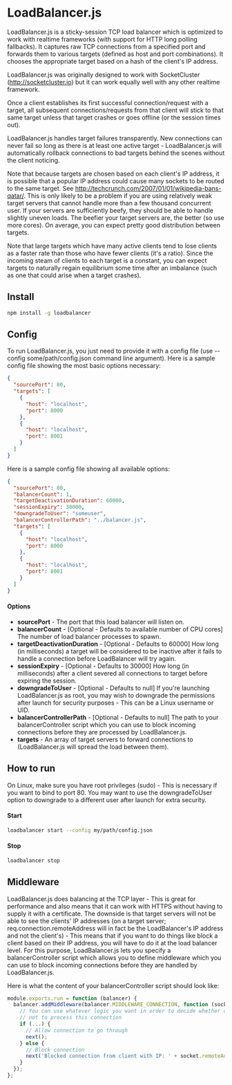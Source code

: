 LoadBalancer.js
============

LoadBalancer.js is a sticky-session TCP load balancer which is optimized to work with realtime frameworks (with support for HTTP long polling fallbacks).
It captures raw TCP connections from a specified port and forwards them to various targets (defined as host and port combinations).
It chooses the appropriate target based on a hash of the client's IP address.

LoadBalancer.js was originally designed to work with SocketCluster (http://socketcluster.io) but it can work equally well with any other realtime framework.

Once a client establishes its first successful connection/request with a target, all subsequent 
connections/requests from that client will stick to that same target unless that target crashes or goes offline (or the session times out).

LoadBalancer.js handles target failures transparently. New connections can never fail so long as there is at least one active target -
LoadBalancer.js will automatically rollback connections to bad targets behind the scenes without the client noticing.

Note that because targets are chosen based on each client's IP address, it is possible that a popular IP address could cause many sockets to be routed
to the same target. See http://techcrunch.com/2007/01/01/wikipedia-bans-qatar/.
This is only likely to be a problem if you are using relatively weak target servers that cannot handle more than a few thousand concurrent user.
If your servers are sufficiently beefy, they should be able to handle slightly uneven loads. The beefier your target servers are, the better (so use more cores).
On average, you can expect pretty good distribution between targets.

Note that large targets which have many active clients tend to lose clients as a faster rate than those who have fewer clients (it's a ratio).
Since the incoming steam of clients to each target is a constant, you can expect targets to naturally regain equilibrium some time after an imbalance
(such as one that could arise when a target crashes).

## Install

```bash
npm install -g loadbalancer
```

## Config

To run LoadBalancer.js, you just need to provide it with a config file (use --config some/path/config.json command line argument).
Here is a sample config file showing the most basic options necessary:

```json
{
  "sourcePort": 80,
  "targets": [
    {
      "host": "localhost",
      "port": 8000
    },
    {
      "host": "localhost",
      "port": 8001
    }
  ]
}
```

Here is a sample config file showing all available options:

```json
{
  "sourcePort": 80,
  "balancerCount": 1,
  "targetDeactivationDuration": 60000,
  "sessionExpiry": 30000,
  "downgradeToUser": "someuser", 
  "balancerControllerPath": "../balancer.js",
  "targets": [
    {
      "host": "localhost",
      "port": 8000
    },
    {
      "host": "localhost",
      "port": 8001
    }
  ]
}
```

#### Options

- **sourcePort** - The port that this load balancer will listen on.
- **balancerCount** - [Optional - Defaults to available number of CPU cores] The number of load balancer processes to spawn.
- **targetDeactivationDuration** - [Optional - Defaults to 60000] How long (in milliseconds) a target will be considered to be inactive after it fails to handle a connection before LoadBalancer will try again.
- **sessionExpiry** - [Optional - Defaults to 30000] How long (in milliseconds) after a client severed all connections to target before expiring the session.
- **downgradeToUser** - [Optional - Defaults to null] If you're launching LoadBalancer.js as root, you may wish to downgrade the permissions after launch for security purposes - This can be a Linux username or UID.
- **balancerControllerPath** - [Optional - Defaults to null] The path to your balancerController script which you can use to block incoming connections before they are processed by LoadBalancer.js.
- **targets** - An array of target servers to forward connections to (LoadBalancer.js will spread the load between them).

## How to run

On Linux, make sure you have root privileges (sudo) - This is necessary if you want to bind to port 80.
You may want to use the downgradeToUser option to downgrade to a different user after launch for extra security.

#### Start
```bash
loadbalancer start --config my/path/config.json
```

#### Stop
```bash
loadbalancer stop
```

## Middleware

LoadBalancer.js does balancing at the TCP layer - This is great for performance and also means that it can work with HTTPS without having to supply it with a certificate.
The downside is that target servers will not be able to see the clients' IP addresses (on a target server; req.connection.remoteAddress will in fact be the 
LoadBalancer's IP address and not the client's) - This means that if you want to do things like block a client based on their IP address, you will have to do it at the load balancer level.
For this purpose, LoadBalancer.js lets you specify a balancerController script which allows you to define middleware which you can use to block incoming 
connections before they are handled by LoadBalancer.js.

Here is what the content of your balancerController script should look like:

```js
module.exports.run = function (balancer) {
  balancer.addMiddleware(balancer.MIDDLEWARE_CONNECTION, function (socket, next) {
    // You can use whatever logic you want in order to decide whether or 
    // not to process this connection
    if (...) {
      // Allow connection to go through
      next();
    } else {
      // Block connection
      next('Blocked connection from client with IP: ' + socket.remoteAddress);
    }
  });
};
```

